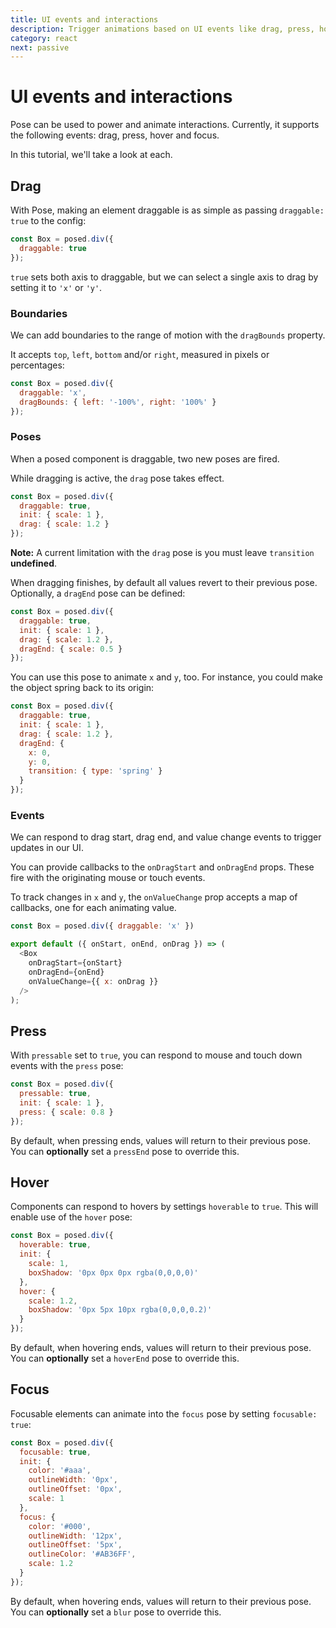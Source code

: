```yaml
---
title: UI events and interactions
description: Trigger animations based on UI events like drag, press, hover and focus
category: react
next: passive
---
```


# UI events and interactions

Pose can be used to power and animate interactions. Currently, it supports the following events: drag, press, hover and focus.

In this tutorial, we'll take a look at each.

<TOC />

## Drag

With Pose, making an element draggable is as simple as passing `draggable: true` to the config:

```javascript
const Box = posed.div({
  draggable: true
});
```

<CodeSandbox id="8z7j041kyl" />

`true` sets both axis to draggable, but we can select a single axis to drag by setting it to `'x'` or `'y'`.

<CodeSandbox id="x23pw14oop" />

### Boundaries

We can add boundaries to the range of motion with the `dragBounds` property.

It accepts `top`, `left`, `bottom` and/or `right`, measured in pixels or percentages:

```javascript
const Box = posed.div({
  draggable: 'x',
  dragBounds: { left: '-100%', right: '100%' }
});
```

<CodeSandbox id="j27p9l3v6y" />

### Poses

When a posed component is draggable, two new poses are fired.

While dragging is active, the `drag` pose takes effect.

```javascript
const Box = posed.div({
  draggable: true,
  init: { scale: 1 },
  drag: { scale: 1.2 }
});
```

**Note:** A current limitation with the `drag` pose is you must leave `transition` **undefined**.

When dragging finishes, by default all values revert to their previous pose. Optionally, a `dragEnd` pose can be defined:

```javascript
const Box = posed.div({
  draggable: true,
  init: { scale: 1 },
  drag: { scale: 1.2 },
  dragEnd: { scale: 0.5 }
});
```

<CodeSandbox id="0xjn840k6p" />

You can use this pose to animate `x` and `y`, too. For instance, you could make the object spring back to its origin:

```javascript
const Box = posed.div({
  draggable: true,
  init: { scale: 1 },
  drag: { scale: 1.2 },
  dragEnd: {
    x: 0,
    y: 0,
    transition: { type: 'spring' }
  }
});
```

<CodeSandbox id="mynjwyp478" />

### Events

We can respond to drag start, drag end, and value change events to trigger updates in our UI.

You can provide callbacks to the `onDragStart` and `onDragEnd` props. These fire with the originating mouse or touch events.

To track changes in `x` and `y`, the `onValueChange` prop accepts a map of callbacks, one for each animating value.

```javascript
const Box = posed.div({ draggable: 'x' })

export default ({ onStart, onEnd, onDrag }) => (
  <Box
    onDragStart={onStart}
    onDragEnd={onEnd}
    onValueChange={{ x: onDrag }}
  />
);
```

## Press

With `pressable` set to `true`, you can respond to mouse and touch down events with the `press` pose:

```javascript
const Box = posed.div({
  pressable: true,
  init: { scale: 1 },
  press: { scale: 0.8 }
});
```

<CodeSandbox id="31n86p0jw6" />

By default, when pressing ends, values will return to their previous pose. You can **optionally** set a `pressEnd` pose to override this.

## Hover

Components can respond to hovers by settings `hoverable` to `true`. This will enable use of the `hover` pose:

```javascript
const Box = posed.div({
  hoverable: true,
  init: {
    scale: 1,
    boxShadow: '0px 0px 0px rgba(0,0,0,0)'
  },
  hover: {
    scale: 1.2,
    boxShadow: '0px 5px 10px rgba(0,0,0,0.2)'
  }
});
```

<CodeSandbox id="jlwnqwomo9" />

By default, when hovering ends, values will return to their previous pose. You can **optionally** set a `hoverEnd` pose to override this.

## Focus

Focusable elements can animate into the `focus` pose by setting `focusable: true`:

```javascript
const Box = posed.div({
  focusable: true,
  init: {
    color: '#aaa',
    outlineWidth: '0px',
    outlineOffset: '0px',
    scale: 1
  },
  focus: {
    color: '#000',
    outlineWidth: '12px',
    outlineOffset: '5px',
    outlineColor: '#AB36FF',
    scale: 1.2
  }
});
```

<CodeSandbox id="rlly2kryrn" />

By default, when hovering ends, values will return to their previous pose. You can **optionally** set a `blur` pose to override this.
